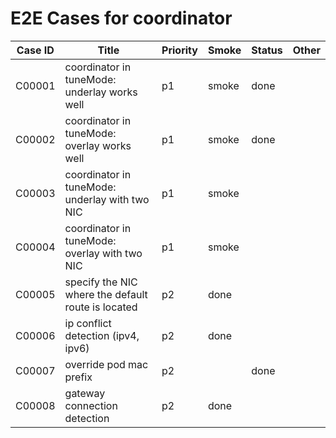 # E2E Cases for coordinator

| Case ID | Title                                                        | Priority | Smoke | Status | Other |
| ------- | ------------------------------------------------------------ | -------- | ----- | ------ | ----- |
| C00001  | coordinator in tuneMode: underlay works well | p1       |   smoke    | done   |       |
| C00002  | coordinator in tuneMode: overlay works well | p1      |  smoke  | done   |       |
| C00003  | coordinator in tuneMode: underlay with two NIC | p1      |  smoke  |    |       |
| C00004  | coordinator in tuneMode: overlay with two  NIC | p1      |  smoke  |    |       |
| C00005  | specify the NIC where the default route is located | p2     |  done  |    |       |
| C00006  | ip conflict detection (ipv4, ipv6) | p2     |  done  |    |       |
| C00007  | override pod mac prefix | p2       |       |  done  |       |
| C00008  | gateway connection detection                  | p2     |  done  |    |       |
